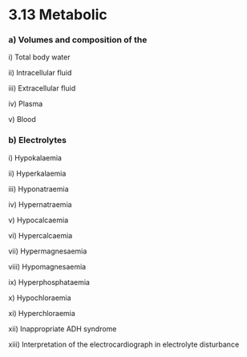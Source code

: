 # 3.13 Metabolic

### a\) Volumes and composition of the

i\)  Total body water

ii\)  Intracellular fluid

iii\)  Extracellular fluid

iv\)  Plasma

v\)  Blood

### b\) Electrolytes

i\)  Hypokalaemia

ii\)  Hyperkalaemia

iii\)  Hyponatraemia 

iv\)  Hypernatraemia

v\)  Hypocalcaemia

vi\)  Hypercalcaemia

vii\)  Hypermagnesaemia

viii\)  Hypomagnesaemia

ix\)  Hyperphosphataemia

x\)  Hypochloraemia

xi\)  Hyperchloraemia

xii\)  Inappropriate ADH syndrome

xiii\)  Interpretation of the electrocardiograph in electrolyte disturbance

